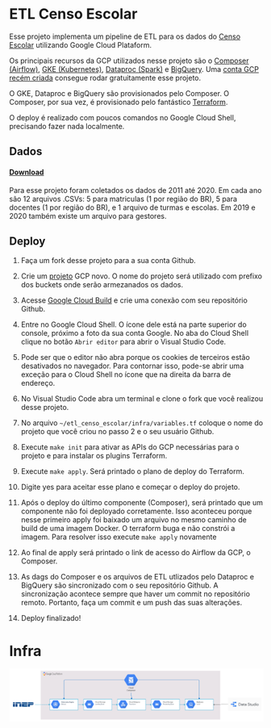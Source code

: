 # ETL Censo Escolar

Esse projeto implementa um pipeline de ETL para os dados do [Censo Escolar](https://www.gov.br/inep/pt-br/areas-de-atuacao/pesquisas-estatisticas-e-indicadores/censo-escolar)
utilizando Google Cloud Plataform. 

Os principais recursos da GCP utilizados nesse projeto são o [Composer (Airflow)](https://cloud.google.com/composer),
[GKE (Kubernetes)](https://cloud.google.com/kubernetes-engine), [Dataproc (Spark)](https://cloud.google.com/dataproc)
e [BigQuery](https://cloud.google.com/bigquery). Uma [conta GCP recém criada](https://cloud.google.com/free)
consegue rodar gratuitamente esse projeto. 

O GKE, Dataproc e BigQuery são provisionados pelo Composer. 
O Composer, por sua vez, é provisionado pelo fantástico [Terraform](https://www.terraform.io/). 

O deploy é realizado com poucos comandos no Google Cloud Shell, precisando fazer nada localmente.

## Dados 
#### [Download](https://www.gov.br/inep/pt-br/acesso-a-informacao/dados-abertos/microdados/censo-escolar)
Para esse projeto foram coletados os dados de 2011 até 2020. Em cada ano são 12 arquivos .CSVs: 
5 para matriculas (1 por região do BR),
5 para docentes (1 por região do BR), e 1 arquivo de turmas e escolas.
Em 2019 e 2020 também existe um arquivo para gestores.

## Deploy

1. Faça um fork desse projeto para a sua conta Github.
2. Crie um [projeto](https://console.cloud.google.com/cloud-resource-manager) GCP novo. O nome do projeto será 
utilizado com prefixo dos buckets onde serão armezanados os dados.
3. Acesse [Google Cloud Build](https://console.cloud.google.com/cloud-build/triggers) e crie uma conexão com seu repositório Github.
4. Entre no Google Cloud Shell. O ícone dele está na parte superior do console, próximo a foto da sua conta Google. 
   No aba do Cloud Shell clique no botão ```Abrir editor``` para abrir o Visual Studio Code.
5. Pode ser que o editor não abra porque os cookies de terceiros estão desativados no navegador. Para
contornar isso, pode-se abrir uma exceção para o Cloud Shell no ícone que na direita da barra de endereço.
6. No Visual Studio Code abra um terminal e clone o fork que você realizou desse projeto.
7. No arquivo ```~/etl_censo_escolar/infra/variables.tf``` coloque o nome do projeto que você criou no passo 2 
    e o seu usuário Github. 
8. Execute ```make init``` para ativar as APIs do GCP necessárias para o projeto e para instalar os
plugins Terraform.
9. Execute ```make apply```. Será printado o plano de deploy do Terraform. 
10. Digite yes para aceitar esse plano e começar o deploy do projeto.
11. Após o deploy do último componente (Composer), será printado que um componente não foi deployado corretamente.
    Isso aconteceu porque nesse primeiro apply foi baixado um arquivo no mesmo caminho de build de uma imagem Docker. 
O terraform buga e não constrói a imagem. Para resolver isso execute ```make apply``` novamente
    
12. Ao final de apply será printado o link de acesso do Airflow da GCP, o Composer.
13. As dags do Composer e os arquivos de ETL utlizados pelo Dataproc e BigQuery são sincronizado com o seu repositório Github. 
A sincronização acontece sempre que haver um commit no repositório remoto. Portanto, faça um commit e um push das suas alterações.
    
14. Deploy finalizado! 

# Infra

![image](img/infra.png)




